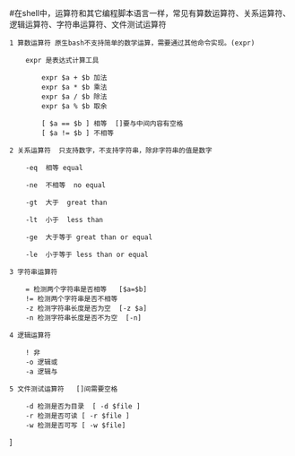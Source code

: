 #在shell中，运算符和其它编程脚本语言一样，常见有算数运算符、关系运算符、逻辑运算符、字符串运算符、文件测试运算符

	1 算数运算符 原生bash不支持简单的数学运算，需要通过其他命令实现。(expr)

		expr 是表达式计算工具

			expr $a + $b 加法
			expr $a * $b 乘法
			expr $a / $b 除法 
			expr $a % $b 取余

			[ $a == $b ] 相等  []要与中间内容有空格
			[ $a != $b ] 不相等
	
	2 关系运算符  只支持数字，不支持字符串，除非字符串的值是数字

		-eq  相等 equal 

		-ne  不相等  no equal

		-gt  大于  great than

		-lt  小于  less than 

		-ge  大于等于 great than or equal

		-le  小于等于 less than or equal

	3 字符串运算符

		= 检测两个字符串是否相等   [$a=$b]
		!= 检测两个字符串是否不相等
		-z 检测字符串长度是否为空  [-z $a]
		-n 检测字符串长度是否不为空  [-n]

	4 逻辑运算符

		! 非
		-o 逻辑或
		-a 逻辑与

	5 文件测试运算符   []间需要空格

		-d 检测是否为目录  [ -d $file ]
		-r 检测是否可读 [ -r $file ]
		-w 检测是否可写 [ -w $file]
]

